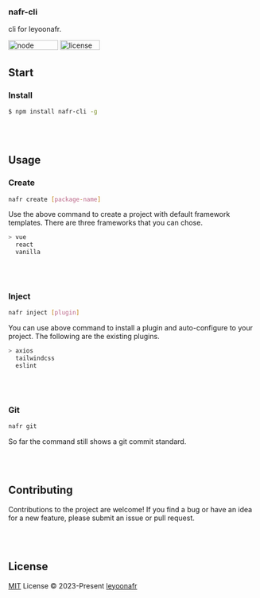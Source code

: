 ### nafr-cli

cli for leyoonafr.

<p>
<img width="100" height="20" alt="node" src="https://img.shields.io/badge/node-%3E%3D%2014.0.0-orange?style=flat-square"/>
<img width="80" height="20" alt="license" src="https://img.shields.io/github/license/codeacme17/1llg-terminal-GPT?style=flat-square"/>
</p>


## Start

### Install

```bash
$ npm install nafr-cli -g
```


<br/>
<br/>

## Usage

###  Create

```bash
nafr create [package-name]
```

Use the above command to create a project with default framework templates. There are three frameworks that you can chose.  

```bash
> vue
  react
  vanilla
```


<br/>
<br/>

### Inject

```bash 
nafr inject [plugin]
```

You can use above command to install a plugin and auto-configure to your project. The following are the existing plugins.

```bash
> axios
  tailwindcss
  eslint
```

<br/>
<br/>

### Git

```bash
nafr git 
```

So far the command still shows a git commit standard.


<br/>
<br/>

## Contributing
Contributions to the project are welcome! If you find a bug or have an idea for a new feature, please submit an issue or pull request.


<br/>
<br/>

## License
[MIT](https://github.com/codeacme17/nafr-cli/blob/main/LICENSE) License © 2023-Present [leyoonafr](https://github.com/codeacme17)
